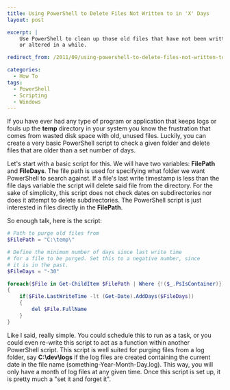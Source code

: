 ```yaml
---
title: Using PowerShell to Delete Files Not Written to in 'X' Days
layout: post

excerpt: |
    Use PowerShell to clean up those old files that have not been written to
    or altered in a while.

redirect_from: /2011/09/using-powershell-to-delete-files-not-written-to-in-x-days/

categories:
  - How To
tags:
  - PowerShell
  - Scripting
  - Windows
---
```


If you have ever had any type of program or application that keeps logs or fouls
up the **temp** directory in your system you know the frustration that comes
from wasted disk space with old, unused files. Luckily, you can create a very
basic PowerShell script to check a given folder and delete files that are older
than a set number of days.

Let's start with a basic script for this. We will have two variables:
**FilePath** and **FileDays**. The file path is used for specifying what folder
we want PowerShell to search against. If a file's last write timestamp is less
than the file days variable the script will delete said file from the directory.
For the sake of simplicity, this script does not check dates on subdirectories
nor does it attempt to delete subdirectories. The PowerShell script is just
interested in files directly in the **FilePath**.

So enough talk, here is the script:

```powershell
# Path to purge old files from
$FilePath = "C:\temp\"

# Define the minimum number of days since last write time
# for a file to be purged. Set this to a negative number, since
# it is in the past.
$FileDays = "-30"

foreach($File in Get-ChildItem $FilePath | Where {!($_.PsIsContainer)})
{
    if($File.LastWriteTime -lt (Get-Date).AddDays($FileDays))
    {
        del $File.FullName
    }
}
```

Like I said, really simple. You could schedule this to run as a task, or you
could even re-write this script to act as a function within another PowerShell
script. This script is well suited for purging files from a log folder, say
**C:\dev\logs** if the log files are created containing the current date in the
file name (something-Year-Month-Day.log). This way, you will only have a month
of log files at any given time. Once this script is set up, it is pretty much a
"set it and forget it".
